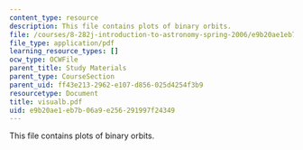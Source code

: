 ```yaml
---
content_type: resource
description: This file contains plots of binary orbits.
file: /courses/8-282j-introduction-to-astronomy-spring-2006/e9b20ae1eb7b06a9e256291997f24349_visualb.pdf
file_type: application/pdf
learning_resource_types: []
ocw_type: OCWFile
parent_title: Study Materials
parent_type: CourseSection
parent_uid: ff43e213-2962-e107-d856-025d4254f3b9
resourcetype: Document
title: visualb.pdf
uid: e9b20ae1-eb7b-06a9-e256-291997f24349
---
```

This file contains plots of binary orbits.

